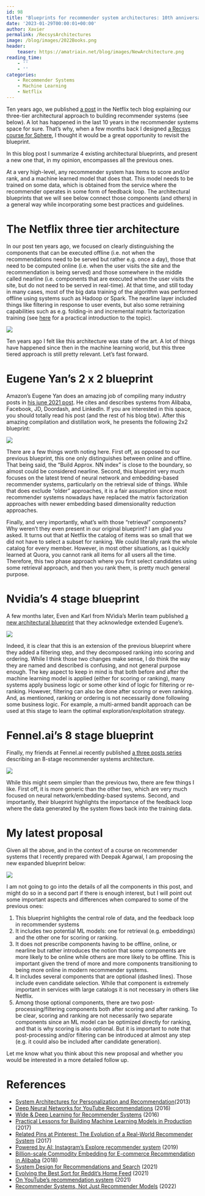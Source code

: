 ```yaml
---
id: 98
title: "Blueprints for recommender system architectures: 10th anniversary edition"
date: '2023-01-29T00:00:01+00:00'
author: Xavier
permalink: /RecsysArchitectures
image: /blog/images/2022Books.png
header:
    teaser: https://amatriain.net/blog/images/NewArchitecture.png
reading_time:
    - ''
    - ''
categories:
    - Recommender Systems
    - Machine Learning
    - Netflix
---
```



Ten years ago, we published [a post](https://netflixtechblog.com/system-architectures-for-personalization-and-recommendation-e081aa94b5d8) in the Netflix tech blog explaining our three-tier architectural approach to building recommender systems (see below). A lot has happened in the last 10 years in the recommender systems space for sure. That’s why, when a few months back I designed [a Recsys course for Sphere](https://www.getsphere.com/cohorts/designing-state-of-the-art-recommender-systems), I thought it would be a great opportunity to revisit the blueprint.

In this blog post I summarize 4 existing architectural blueprints, and present a new one that, in my opinion, encompasses all the previous ones.

At a very high-level, any recommender system has items to score and/or rank, and a machine learned model that does that. This model needs to be trained on some data, which is obtained from the service where the recommender operates in some form of feedback loop. The architectural blueprints that we will see below connect those components (and others) in a general way while incorporating some best practices and guidelines.

# The Netflix three tier architecture

In our post ten years ago, we focused on clearly distinguishing the components that can be executed offline (i.e. not when the recommendations need to be served but rather e.g. once a day), those that need to be computed online (i.e. when the user visits the site and the recommendation is being served) and those somewhere in the middle called nearline (i.e. components that are executed when the user visits the site, but do not need to be served in real-time). At that time, and still today in many cases, most of the big data training of the algorithm was performed offline using systems such as Hadoop or Spark. The nearline layer included things like filtering in response to user events, but also some retraining capabilities such as e.g. folding-in and incremental matrix factorization training (see [here](https://towardsdatascience.com/building-an-incremental-recommender-system-8836e30afaef) for a practical introduction to the topic).

<img src="/blog/images/NetflixArchitecture.png">

Ten years ago I felt like this architecture was state of the art. A lot of things have happened since then in the machine learning world, but this three tiered approach is still pretty relevant. Let’s fast forward.


# Eugene Yan’s 2 x 2 blueprint

Amazon’s Eugene Yan does an amazing job of compiling many industry posts in [his june 2021 post](https://eugeneyan.com/writing/system-design-for-discovery/). He cites and describes systems from Alibaba, Facebook, JD, Doordash, and LinkedIn. If you are interested in this space, you should totally read his post (and the rest of his blog btw). After this amazing compilation and distillation work, he presents the following 2x2 blueprint: 

<img src="/blog/images/EugeneArchitecture.png">

There are a few things worth noting here. First off, as opposed to our previous blueprint, this one only distinguishes between online and offline. That being said, the “Build Approx. NN index” is close to the boundary, so almost could be considered nearline. Second, this blueprint very much focuses on the latest trend of neural network and embedding-based recommender systems, particularly on the retrieval side of things. While that does exclude “older” approaches, it is a fair assumption since most recommender systems nowadays have replaced the matrix factorization approaches with newer embedding based dimensionality reduction approaches.

Finally, and very importantly, what’s with those “retrieval” components? Why weren’t they even present in our original blueprint? I am glad you asked. It turns out that at Netflix the catalog of items was so small that we did not have to select a subset for ranking. We could literally rank the whole catalog for every member. However, in most other situations, as I quickly learned at Quora, you cannot rank all items for all users all the time. Therefore, this two phase approach where you first select candidates using some retrieval approach, and then you rank them, is pretty much general purpose. 

# Nvidia’s 4 stage blueprint

A few months later, Even and Karl from NVidia’s Merlin team published [a new architectural blueprint](https://medium.com/nvidia-merlin/recommender-systems-not-just-recommender-models-485c161c755e) that they acknowledge extended Eugene’s.

<img src="/blog/images/NVidiaArchitecture.png">

Indeed, it is clear that this is an extension of the previous blueprint where they added a filtering step, and they decomposed ranking into scoring and ordering. While I think those two changes make sense, I do think the way they are named and described is confusing, and not general purpose enough. The key aspect to keep in mind is that both before and after the machine learning model is applied (either for scoring or ranking), many systems apply business logic or some other kind of logic for filtering or re-ranking. However, filtering can also be done after scoring or even ranking. And, as mentioned, ranking or ordering is not necessarily done following some business logic. For example, a multi-armed bandit approach can be used at this stage to learn the optimal exploration/exploitation strategy.

# Fennel.ai’s 8 stage blueprint

Finally, my friends at Fennel.ai recently published [a three posts series](https://fennel.ai/blog/real-world-recommendation-system/) describing an 8-stage recommender systems architecture.

<img src="/blog/images/FennelAIArchitecture.png">

While this might seem simpler than the previous two, there are few things I like. First off, it is more generic than the other two, which are very much focused on neural network/embedding-based systems. Second, and importantly, their blueprint highlights the importance of the feedback loop where the data generated by the system flows back into the training data. 

# My latest proposal

Given all the above, and in the context of  a course on recommender systems that I recently prepared with Deepak Agarwal, I am proposing the new expanded blueprint below:

<img src="/blog/images/NewArchitecture.png">

I am not going to go into the details of all the components in this post, and might do so in a second part if there is enough interest, but I will point out some important aspects and differences when compared to some of the previous ones:

1. This blueprint highlights the central role of data, and the feedback loop in recommender systems
2. It includes two potential ML models: one for retrieval (e.g. embeddings) and the other one for scoring or ranking.
3. It does not prescribe components having to be offline, online, or nearline but rather introduces the notion that some components are more likely to be online while others are more likely to be offline. This is important given the trend of more and more components transitioning to being more online in modern recommender systems.
4. It  includes several components that are optional (dashed lines). Those include even candidate selection. While that component is extremely important in services with large catalogs it is not necessary in others like Netflix.
5. Among those optional components, there are two post-processing/filtering components both after scoring and after ranking. To be clear, scoring and ranking are not necessarily two separate components since an ML model can be optimized directly for ranking, and that is why scoring is also optional. But it is important to note that post-processing and/or filtering can be introduced at almost any step (e.g. it could also be included after candidate generation).

Let me know what you think about this new proposal and whether you would be interested in a more detailed follow up.

# References

* [System Architectures for Personalization and Recommendation](https://netflixtechblog.com/system-architectures-for-personalization-and-recommendation-e081aa94b5d8)(2013)
* [Deep Neural Networks for YouTube Recommendations](https://research.google.com/pubs/pub45530.html?authuser=1) (2016)
* [Wide & Deep Learning for Recommender Systems](https://arxiv.org/abs/1606.07792) (2016)
* [Practical Lessons for Building Machine Learning Models in Production](https://www.datacouncil.ai/talks/practical-lessons-for-building-machine-learning-models-in-production) (2017)
* [Related Pins at Pinterest: The Evolution of a Real-World Recommender System](https://arxiv.org/abs/1702.07969) (2017)
* [Powered by AI: Instagram’s Explore recommender system](https://instagram-engineering.com/powered-by-ai-instagrams-explore-recommender-system-7ca901d2a882) (2019)
* [Billion-scale Commodity Embedding for E-commerce Recommendation in Alibaba](https://arxiv.org/abs/1803.02349) (2018)
* [System Design for Recommendations and Search](https://eugeneyan.com/writing/system-design-for-discovery/) (2021)
* [Evolving the Best Sort for Reddit’s Home Feed](https://www.reddit.com/r/blog/comments/o5tjcn/evolving_the_best_sort_for_reddits_home_feed/) (2021)
* [On YouTube’s recommendation system](https://blog.youtube/inside-youtube/on-youtubes-recommendation-system/) (2021)
* [Recommender Systems, Not Just Recommender Models](https://medium.com/nvidia-merlin/recommender-systems-not-just-recommender-models-485c161c755e) (2022)

